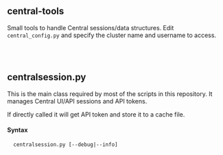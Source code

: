 ## central-tools

Small tools to handle Central sessions/data structures.
Edit `central_config.py` and specify the cluster name and username to access.

<br><br>
## centralsession.py

This is the main class required by most of the scripts in this repository.
It manages Central UI/API sessions and API tokens.

If directly called it will get API token and store it to a cache file.

#### Syntax
```
  centralsession.py [--debug|--info]
```

